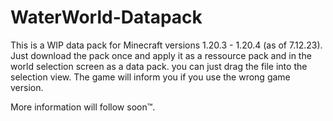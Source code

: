 # WaterWorld-Datapack

This is a WIP data pack for Minecraft versions 1.20.3 - 1.20.4 (as of 7.12.23). Just download the pack once and apply it as a ressource pack and in the world selection screen as a data pack. you can just drag the file into the selection view. The game will inform you if you use the wrong game version.

More information will follow soon™.
